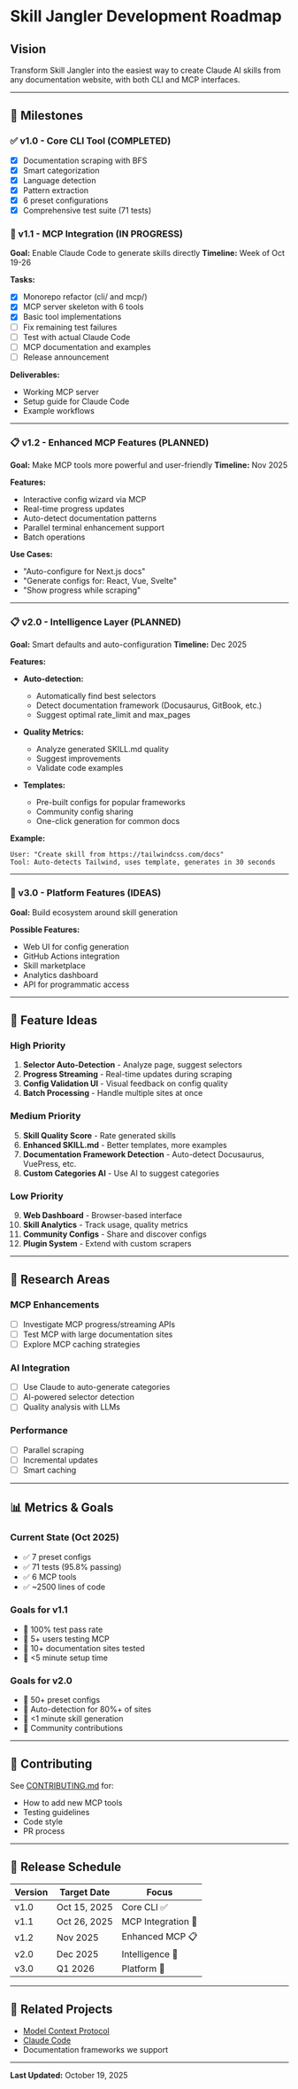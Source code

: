 # Skill Jangler Development Roadmap

## Vision
Transform Skill Jangler into the easiest way to create Claude AI skills from any documentation website, with both CLI and MCP interfaces.

---

## 🎯 Milestones

### ✅ v1.0 - Core CLI Tool (COMPLETED)
- [x] Documentation scraping with BFS
- [x] Smart categorization
- [x] Language detection
- [x] Pattern extraction
- [x] 6 preset configurations
- [x] Comprehensive test suite (71 tests)

### 🚧 v1.1 - MCP Integration (IN PROGRESS)
**Goal:** Enable Claude Code to generate skills directly
**Timeline:** Week of Oct 19-26

**Tasks:**
- [x] Monorepo refactor (cli/ and mcp/)
- [x] MCP server skeleton with 6 tools
- [x] Basic tool implementations
- [ ] Fix remaining test failures
- [ ] Test with actual Claude Code
- [ ] MCP documentation and examples
- [ ] Release announcement

**Deliverables:**
- Working MCP server
- Setup guide for Claude Code
- Example workflows

---

### 📋 v1.2 - Enhanced MCP Features (PLANNED)
**Goal:** Make MCP tools more powerful and user-friendly
**Timeline:** Nov 2025

**Features:**
- Interactive config wizard via MCP
- Real-time progress updates
- Auto-detect documentation patterns
- Parallel terminal enhancement support
- Batch operations

**Use Cases:**
- "Auto-configure for Next.js docs"
- "Generate configs for: React, Vue, Svelte"
- "Show progress while scraping"

---

### 📋 v2.0 - Intelligence Layer (PLANNED)
**Goal:** Smart defaults and auto-configuration
**Timeline:** Dec 2025

**Features:**
- **Auto-detection:**
  - Automatically find best selectors
  - Detect documentation framework (Docusaurus, GitBook, etc.)
  - Suggest optimal rate_limit and max_pages

- **Quality Metrics:**
  - Analyze generated SKILL.md quality
  - Suggest improvements
  - Validate code examples

- **Templates:**
  - Pre-built configs for popular frameworks
  - Community config sharing
  - One-click generation for common docs

**Example:**
```
User: "Create skill from https://tailwindcss.com/docs"
Tool: Auto-detects Tailwind, uses template, generates in 30 seconds
```

---

### 💭 v3.0 - Platform Features (IDEAS)
**Goal:** Build ecosystem around skill generation

**Possible Features:**
- Web UI for config generation
- GitHub Actions integration
- Skill marketplace
- Analytics dashboard
- API for programmatic access

---

## 🎨 Feature Ideas

### High Priority
1. **Selector Auto-Detection** - Analyze page, suggest selectors
2. **Progress Streaming** - Real-time updates during scraping
3. **Config Validation UI** - Visual feedback on config quality
4. **Batch Processing** - Handle multiple sites at once

### Medium Priority
5. **Skill Quality Score** - Rate generated skills
6. **Enhanced SKILL.md** - Better templates, more examples
7. **Documentation Framework Detection** - Auto-detect Docusaurus, VuePress, etc.
8. **Custom Categories AI** - Use AI to suggest categories

### Low Priority
9. **Web Dashboard** - Browser-based interface
10. **Skill Analytics** - Track usage, quality metrics
11. **Community Configs** - Share and discover configs
12. **Plugin System** - Extend with custom scrapers

---

## 🔬 Research Areas

### MCP Enhancements
- [ ] Investigate MCP progress/streaming APIs
- [ ] Test MCP with large documentation sites
- [ ] Explore MCP caching strategies

### AI Integration
- [ ] Use Claude to auto-generate categories
- [ ] AI-powered selector detection
- [ ] Quality analysis with LLMs

### Performance
- [ ] Parallel scraping
- [ ] Incremental updates
- [ ] Smart caching

---

## 📊 Metrics & Goals

### Current State (Oct 2025)
- ✅ 7 preset configs
- ✅ 71 tests (95.8% passing)
- ✅ 6 MCP tools
- ✅ ~2500 lines of code

### Goals for v1.1
- 🎯 100% test pass rate
- 🎯 5+ users testing MCP
- 🎯 10+ documentation sites tested
- 🎯 <5 minute setup time

### Goals for v2.0
- 🎯 50+ preset configs
- 🎯 Auto-detection for 80%+ of sites
- 🎯 <1 minute skill generation
- 🎯 Community contributions

---

## 🤝 Contributing

See [CONTRIBUTING.md](CONTRIBUTING.md) for:
- How to add new MCP tools
- Testing guidelines
- Code style
- PR process

---

## 📅 Release Schedule

| Version | Target Date | Focus |
|---------|-------------|-------|
| v1.0 | Oct 15, 2025 | Core CLI ✅ |
| v1.1 | Oct 26, 2025 | MCP Integration 🚧 |
| v1.2 | Nov 2025 | Enhanced MCP 📋 |
| v2.0 | Dec 2025 | Intelligence 💭 |
| v3.0 | Q1 2026 | Platform 💭 |

---

## 🔗 Related Projects

- [Model Context Protocol](https://modelcontextprotocol.io/)
- [Claude Code](https://claude.ai/code)
- Documentation frameworks we support

---

**Last Updated:** October 19, 2025

